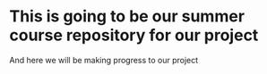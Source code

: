 # This is going to be our summer course repository for our project

And here we will be making progress to our project